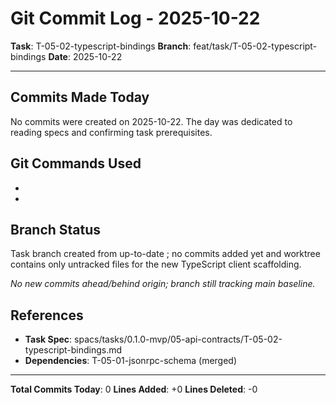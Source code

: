 # Git Commit Log - 2025-10-22

**Task**: T-05-02-typescript-bindings
**Branch**: feat/task/T-05-02-typescript-bindings
**Date**: 2025-10-22

---

## Commits Made Today

No commits were created on 2025-10-22. The day was dedicated to reading specs and confirming task prerequisites.

## Git Commands Used

- 
- 

## Branch Status

Task branch created from up-to-date ; no commits added yet and worktree contains only untracked files for the new TypeScript client scaffolding.

_No new commits ahead/behind origin; branch still tracking main baseline._

## References

- **Task Spec**: spacs/tasks/0.1.0-mvp/05-api-contracts/T-05-02-typescript-bindings.md
- **Dependencies**: T-05-01-jsonrpc-schema (merged)

---

**Total Commits Today**: 0
**Lines Added**: +0
**Lines Deleted**: -0
